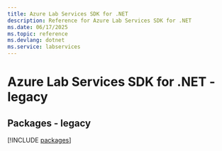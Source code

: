 ```yaml
---
title: Azure Lab Services SDK for .NET
description: Reference for Azure Lab Services SDK for .NET
ms.date: 06/17/2025
ms.topic: reference
ms.devlang: dotnet
ms.service: labservices
---
```

# Azure Lab Services SDK for .NET - legacy
## Packages - legacy
[!INCLUDE [packages](lab-services-index.md)]